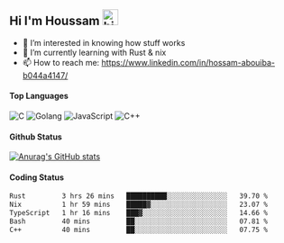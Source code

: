 ## Hi I'm Houssam <img src="https://user-images.githubusercontent.com/1303154/88677602-1635ba80-d120-11ea-84d8-d263ba5fc3c0.gif" width="28px" alt="hi">

- 👀 I’m interested in knowing how stuff works
- 🔭 I’m currently learning with Rust & nix
- 📫 How to reach me: https://www.linkedin.com/in/hossam-abouiba-b044a4147/

#### Top Languages

![C](https://img.shields.io/badge/c-%2300599C.svg?style=for-the-badge&logo=c&logoColor=white)
![Golang](https://img.shields.io/badge/go-blue?style=for-the-badge&logo=Goland)
![JavaScript](https://img.shields.io/badge/javascript-%23323330.svg?style=for-the-badge&logo=javascript&logoColor=%23F7DF1E)
![C++](https://img.shields.io/badge/C%2B%2B-blue?style=for-the-badge&logo=C%2B%2B)


#### Github Status
[![Anurag's GitHub stats](https://github-readme-stats.vercel.app/api?username=0xhoussam&theme=tokyonight)](https://github.com/anuraghazra/github-readme-stats)

#### Coding Status
<!--START_SECTION:waka-->

```txt
Rust         3 hrs 26 mins   ██████████░░░░░░░░░░░░░░░   39.70 %
Nix          1 hr 59 mins    █████▓░░░░░░░░░░░░░░░░░░░   23.07 %
TypeScript   1 hr 16 mins    ███▓░░░░░░░░░░░░░░░░░░░░░   14.66 %
Bash         40 mins         ██░░░░░░░░░░░░░░░░░░░░░░░   07.81 %
C++          40 mins         ██░░░░░░░░░░░░░░░░░░░░░░░   07.75 %
```

<!--END_SECTION:waka-->
